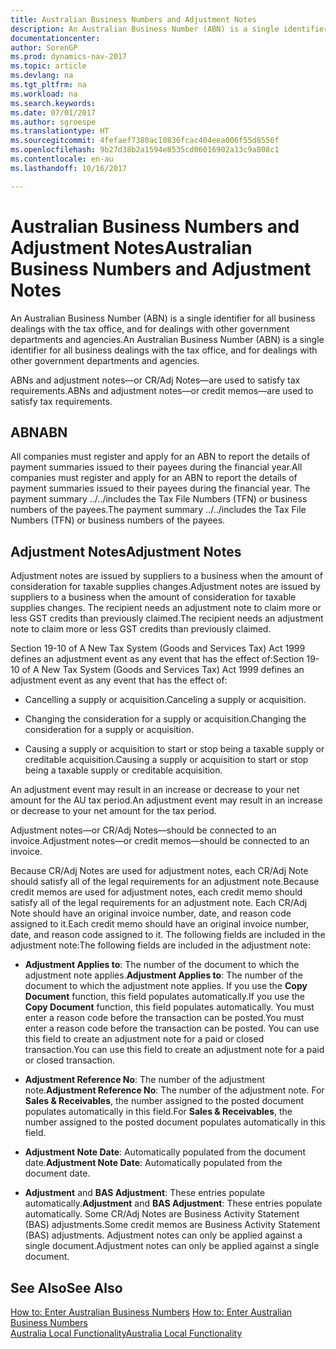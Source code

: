 ```yaml
---
title: Australian Business Numbers and Adjustment Notes
description: An Australian Business Number (ABN) is a single identifier for all business dealings with the tax office, and for dealings with other government departments and agencies.
documentationcenter: 
author: SorenGP
ms.prod: dynamics-nav-2017
ms.topic: article
ms.devlang: na
ms.tgt_pltfrm: na
ms.workload: na
ms.search.keywords: 
ms.date: 07/01/2017
ms.author: sgroespe
ms.translationtype: HT
ms.sourcegitcommit: 4fefaef7380ac10836fcac404eea006f55d8556f
ms.openlocfilehash: 9b27d38b2a1594e8535cd06016902a13c9a808c1
ms.contentlocale: en-au
ms.lasthandoff: 10/16/2017

---
```

# <a name="australian-business-numbers-and-adjustment-notes"></a><span data-ttu-id="cb85a-103">Australian Business Numbers and Adjustment Notes</span><span class="sxs-lookup"><span data-stu-id="cb85a-103">Australian Business Numbers and Adjustment Notes</span></span>
<span data-ttu-id="cb85a-104">An Australian Business Number (ABN) is a single identifier for all business dealings with the tax office, and for dealings with other government departments and agencies.</span><span class="sxs-lookup"><span data-stu-id="cb85a-104">An Australian Business Number (ABN) is a single identifier for all business dealings with the tax office, and for dealings with other government departments and agencies.</span></span>  
  
 <span data-ttu-id="cb85a-105">ABNs and adjustment notes—or CR/Adj Notes—are used to satisfy tax requirements.</span><span class="sxs-lookup"><span data-stu-id="cb85a-105">ABNs and adjustment notes—or credit memos—are used to satisfy tax requirements.</span></span>  
  
## <a name="abn"></a><span data-ttu-id="cb85a-106">ABN</span><span class="sxs-lookup"><span data-stu-id="cb85a-106">ABN</span></span>  
 <span data-ttu-id="cb85a-107">All companies must register and apply for an ABN to report the details of payment summaries issued to their payees during the financial year.</span><span class="sxs-lookup"><span data-stu-id="cb85a-107">All companies must register and apply for an ABN to report the details of payment summaries issued to their payees during the financial year.</span></span> <span data-ttu-id="cb85a-108">The payment summary ../../includes the Tax File Numbers (TFN) or business numbers of the payees.</span><span class="sxs-lookup"><span data-stu-id="cb85a-108">The payment summary ../../includes the Tax File Numbers (TFN) or business numbers of the payees.</span></span>  
  
## <a name="adjustment-notes"></a><span data-ttu-id="cb85a-109">Adjustment Notes</span><span class="sxs-lookup"><span data-stu-id="cb85a-109">Adjustment Notes</span></span>  
 <span data-ttu-id="cb85a-110">Adjustment notes are issued by suppliers to a business when the amount of consideration for taxable supplies changes.</span><span class="sxs-lookup"><span data-stu-id="cb85a-110">Adjustment notes are issued by suppliers to a business when the amount of consideration for taxable supplies changes.</span></span> <span data-ttu-id="cb85a-111">The recipient needs an adjustment note to claim more or less GST credits than previously claimed.</span><span class="sxs-lookup"><span data-stu-id="cb85a-111">The recipient needs an adjustment note to claim more or less GST credits than previously claimed.</span></span>  
  
 <span data-ttu-id="cb85a-112">Section 19-10 of A New Tax System (Goods and Services Tax) Act 1999 defines an adjustment event as any event that has the effect of:</span><span class="sxs-lookup"><span data-stu-id="cb85a-112">Section 19-10 of A New Tax System (Goods and Services Tax) Act 1999 defines an adjustment event as any event that has the effect of:</span></span>  
  
-   <span data-ttu-id="cb85a-113">Cancelling a supply or acquisition.</span><span class="sxs-lookup"><span data-stu-id="cb85a-113">Canceling a supply or acquisition.</span></span>  
  
-   <span data-ttu-id="cb85a-114">Changing the consideration for a supply or acquisition.</span><span class="sxs-lookup"><span data-stu-id="cb85a-114">Changing the consideration for a supply or acquisition.</span></span>  
  
-   <span data-ttu-id="cb85a-115">Causing a supply or acquisition to start or stop being a taxable supply or creditable acquisition.</span><span class="sxs-lookup"><span data-stu-id="cb85a-115">Causing a supply or acquisition to start or stop being a taxable supply or creditable acquisition.</span></span>  
  
 <span data-ttu-id="cb85a-116">An adjustment event may result in an increase or decrease to your net amount for the AU tax period.</span><span class="sxs-lookup"><span data-stu-id="cb85a-116">An adjustment event may result in an increase or decrease to your net amount for the tax period.</span></span>  
  
 <span data-ttu-id="cb85a-117">Adjustment notes—or CR/Adj Notes—should be connected to an invoice.</span><span class="sxs-lookup"><span data-stu-id="cb85a-117">Adjustment notes—or credit memos—should be connected to an invoice.</span></span>  
  
 <span data-ttu-id="cb85a-118">Because CR/Adj Notes are used for adjustment notes, each CR/Adj Note should satisfy all of the legal requirements for an adjustment note.</span><span class="sxs-lookup"><span data-stu-id="cb85a-118">Because credit memos are used for adjustment notes, each credit memo should satisfy all of the legal requirements for an adjustment note.</span></span> <span data-ttu-id="cb85a-119">Each CR/Adj Note should have an original invoice number, date, and reason code assigned to it.</span><span class="sxs-lookup"><span data-stu-id="cb85a-119">Each credit memo should have an original invoice number, date, and reason code assigned to it.</span></span> <span data-ttu-id="cb85a-120">The following fields are included in the adjustment note:</span><span class="sxs-lookup"><span data-stu-id="cb85a-120">The following fields are included in the adjustment note:</span></span>  
  
-   <span data-ttu-id="cb85a-121">**Adjustment Applies to**: The number of the document to which the adjustment note applies.</span><span class="sxs-lookup"><span data-stu-id="cb85a-121">**Adjustment Applies to**: The number of the document to which the adjustment note applies.</span></span> <span data-ttu-id="cb85a-122">If you use the **Copy Document** function, this field populates automatically.</span><span class="sxs-lookup"><span data-stu-id="cb85a-122">If you use the **Copy Document** function, this field populates automatically.</span></span> <span data-ttu-id="cb85a-123">You must enter a reason code before the transaction can be posted.</span><span class="sxs-lookup"><span data-stu-id="cb85a-123">You must enter a reason code before the transaction can be posted.</span></span> <span data-ttu-id="cb85a-124">You can use this field to create an adjustment note for a paid or closed transaction.</span><span class="sxs-lookup"><span data-stu-id="cb85a-124">You can use this field to create an adjustment note for a paid or closed transaction.</span></span>  
  
-   <span data-ttu-id="cb85a-125">**Adjustment Reference No**: The number of the adjustment note.</span><span class="sxs-lookup"><span data-stu-id="cb85a-125">**Adjustment Reference No**: The number of the adjustment note.</span></span> <span data-ttu-id="cb85a-126">For **Sales & Receivables**, the number assigned to the posted document populates automatically in this field.</span><span class="sxs-lookup"><span data-stu-id="cb85a-126">For **Sales & Receivables**, the number assigned to the posted document populates automatically in this field.</span></span>  
  
-   <span data-ttu-id="cb85a-127">**Adjustment Note Date**: Automatically populated from the document date.</span><span class="sxs-lookup"><span data-stu-id="cb85a-127">**Adjustment Note Date**: Automatically populated from the document date.</span></span>  
  
-   <span data-ttu-id="cb85a-128">**Adjustment** and **BAS Adjustment**: These entries populate automatically.</span><span class="sxs-lookup"><span data-stu-id="cb85a-128">**Adjustment** and **BAS Adjustment**: These entries populate automatically.</span></span> <span data-ttu-id="cb85a-129">Some CR/Adj Notes are Business Activity Statement (BAS) adjustments.</span><span class="sxs-lookup"><span data-stu-id="cb85a-129">Some credit memos are Business Activity Statement (BAS) adjustments.</span></span> <span data-ttu-id="cb85a-130">Adjustment notes can only be applied against a single document.</span><span class="sxs-lookup"><span data-stu-id="cb85a-130">Adjustment notes can only be applied against a single document.</span></span>  
  
## <a name="see-also"></a><span data-ttu-id="cb85a-131">See Also</span><span class="sxs-lookup"><span data-stu-id="cb85a-131">See Also</span></span>  
 <span data-ttu-id="cb85a-132">[How to: Enter Australian Business Numbers](how-to-enter-australian-business-numbers.md) </span><span class="sxs-lookup"><span data-stu-id="cb85a-132">[How to: Enter Australian Business Numbers](how-to-enter-australian-business-numbers.md) </span></span>  
 [<span data-ttu-id="cb85a-133">Australia Local Functionality</span><span class="sxs-lookup"><span data-stu-id="cb85a-133">Australia Local Functionality</span></span>](australia-local-functionality.md)
